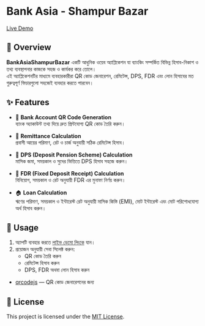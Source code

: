 # Bank Asia - Shampur Bazar

[Live Demo](https://adibrasel.github.io/BankAsia-ShampurBazar/)

## 🏦 Overview

**BankAsiaShampurBazar** একটি আধুনিক ওয়েব অ্যাপ্লিকেশন যা ব্যাংকিং সম্পর্কিত বিভিন্ন হিসাব-নিকাশ ও তথ্য ব্যবস্থাপনার কাজকে সহজ ও কার্যকর করে তোলে।  
এই অ্যাপ্লিকেশনটির মাধ্যমে ব্যবহারকারীরা QR কোড জেনারেশন, রেমিটেন্স, DPS, FDR এবং লোন হিসাবের মত গুরুত্বপূর্ণ ফিচারগুলো সহজেই ব্যবহার করতে পারবেন।

## ✨ Features

- 🔳 **Bank Account QR Code Generation**  
  ব্যাংক অ্যাকাউন্ট তথ্য দিয়ে দ্রুত প্রিন্টযোগ্য QR কোড তৈরি করুন।

- 💸 **Remittance Calculation**  
  প্রবাসী আয়ের পরিমাণ, রেট ও চার্জ অনুযায়ী সঠিক রেমিটেন্স হিসাব।

- 📆 **DPS (Deposit Pension Scheme) Calculation**  
  মাসিক জমা, সময়কাল ও সুদের ভিত্তিতে DPS হিসাব সহজে করুন।

- 🧾 **FDR (Fixed Deposit Receipt) Calculation**  
  বিনিয়োগ, সময়কাল ও রেট অনুযায়ী FDR এর মুনাফা নির্ণয় করুন।

- 🏠 **Loan Calculation**  
  ঋণের পরিমাণ, সময়কাল ও ইন্টারেস্ট রেট অনুযায়ী মাসিক কিস্তি (EMI), মোট ইন্টারেস্ট এবং মোট পরিশোধযোগ্য অর্থ হিসাব করুন।

## 🚀 Usage

1. অ্যাপটি ব্যবহার করতে [লাইভ ডেমো লিংকে](https://adibrasel.github.io/BankAsia-ShampurBazar/) যান।
2. প্রয়োজন অনুযায়ী সেবা সিলেক্ট করুন:
   - QR কোড তৈরি করুন
   - রেমিটেন্স হিসাব করুন
   - DPS, FDR অথবা লোন হিসাব করুন

- [qrcodejs](https://github.com/davidshimjs/qrcodejs) — QR কোড জেনারেশনের জন্য

## 📜 License

This project is licensed under the [MIT License](LICENSE).
